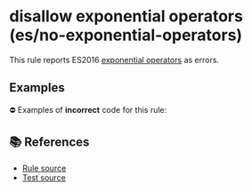 # disallow exponential operators (es/no-exponential-operators)

This rule reports ES2016 [exponential operators](https://github.com/rwaldron/exponentiation-operator#readme) as errors.

## Examples

⛔ Examples of **incorrect** code for this rule:

<eslint-playground type="bad" code="/*eslint es/no-exponential-operators: error */
let a = b ** 2
a **= b
" />

## 📚 References

- [Rule source](https://github.com/mysticatea/eslint-plugin-es/blob/v1.3.0/lib/rules/no-exponential-operators.js)
- [Test source](https://github.com/mysticatea/eslint-plugin-es/blob/v1.3.0/tests/lib/rules/no-exponential-operators.js)
